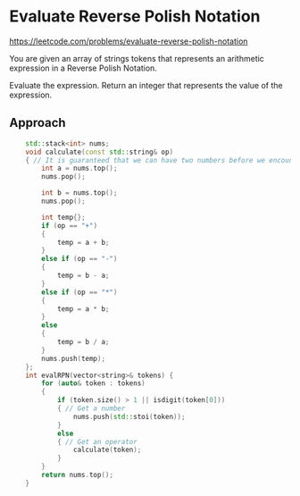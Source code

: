 # Evaluate Reverse Polish Notation

https://leetcode.com/problems/evaluate-reverse-polish-notation

You are given an array of strings tokens that represents an arithmetic expression in a Reverse Polish Notation.

Evaluate the expression. Return an integer that represents the value of the expression.

## Approach 

``` C++
    std::stack<int> nums;
    void calculate(const std::string& op)
    { // It is guaranteed that we can have two numbers before we encounter an operator
        int a = nums.top();
        nums.pop();

        int b = nums.top();
        nums.pop();

        int temp{};
        if (op == "+")
        {
            temp = a + b;
        }
        else if (op == "-")
        {
            temp = b - a;
        }
        else if (op == "*")
        {
            temp = a * b;
        }
        else 
        {
            temp = b / a;
        }
        nums.push(temp);
    };
    int evalRPN(vector<string>& tokens) {
        for (auto& token : tokens)
        {
            if (token.size() > 1 || isdigit(token[0]))
            { // Get a number
                nums.push(std::stoi(token));
            }
            else
            { // Get an operator
                calculate(token); 
            }
        }
        return nums.top();
    }
```